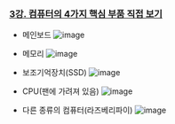 ### [3강. 컴퓨터의 4가지 핵심 부품 직접 보기](https://www.youtube.com/watch?v=aSJhrSb3R2I)

- 메인보드
![image](https://github.com/andongmin94/computer-science/assets/110483588/1e7df15f-64a4-4a7d-8b87-2740243a312c)

- 메모리
![image](https://github.com/andongmin94/computer-science/assets/110483588/a27645bb-bf46-449f-bb97-1c23c4e226de)

- 보조기억장치(SSD)
![image](https://github.com/andongmin94/computer-science/assets/110483588/bdb295f1-827e-42d9-88a1-c5f6bfab1d74)

- CPU(팬에 가려져 있음)
![image](https://github.com/andongmin94/computer-science/assets/110483588/850aaa54-1fa6-4f12-999a-fa50be2aa0cf)

- 다른 종류의 컴퓨터(라즈베리파이)
![image](https://github.com/andongmin94/computer-science/assets/110483588/fc94329c-9628-4534-8cc2-6dd88f123392)
